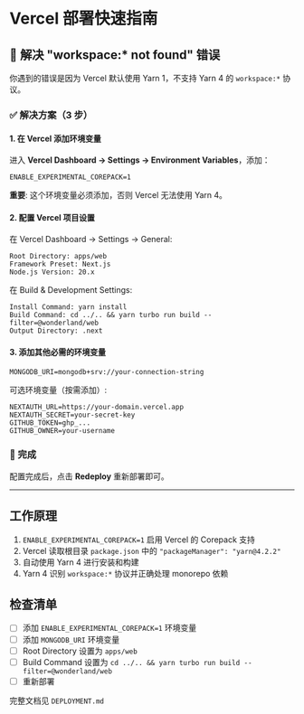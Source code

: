 # Vercel 部署快速指南

## 🚨 解决 "workspace:* not found" 错误

你遇到的错误是因为 Vercel 默认使用 Yarn 1，不支持 Yarn 4 的 `workspace:*` 协议。

### ✅ 解决方案（3 步）

#### 1. 在 Vercel 添加环境变量

进入 **Vercel Dashboard → Settings → Environment Variables**，添加：

```
ENABLE_EXPERIMENTAL_COREPACK=1
```

**重要**: 这个环境变量必须添加，否则 Vercel 无法使用 Yarn 4。

#### 2. 配置 Vercel 项目设置

在 Vercel Dashboard → Settings → General:

```
Root Directory: apps/web
Framework Preset: Next.js
Node.js Version: 20.x
```

在 Build & Development Settings:

```
Install Command: yarn install
Build Command: cd ../.. && yarn turbo run build --filter=@wonderland/web
Output Directory: .next
```

#### 3. 添加其他必需的环境变量

```
MONGODB_URI=mongodb+srv://your-connection-string
```

可选环境变量（按需添加）:
```
NEXTAUTH_URL=https://your-domain.vercel.app
NEXTAUTH_SECRET=your-secret-key
GITHUB_TOKEN=ghp_...
GITHUB_OWNER=your-username
```

### 🎯 完成

配置完成后，点击 **Redeploy** 重新部署即可。

---

## 工作原理

1. `ENABLE_EXPERIMENTAL_COREPACK=1` 启用 Vercel 的 Corepack 支持
2. Vercel 读取根目录 `package.json` 中的 `"packageManager": "yarn@4.2.2"`
3. 自动使用 Yarn 4 进行安装和构建
4. Yarn 4 识别 `workspace:*` 协议并正确处理 monorepo 依赖

## 检查清单

- [ ] 添加 `ENABLE_EXPERIMENTAL_COREPACK=1` 环境变量
- [ ] 添加 `MONGODB_URI` 环境变量
- [ ] Root Directory 设置为 `apps/web`
- [ ] Build Command 设置为 `cd ../.. && yarn turbo run build --filter=@wonderland/web`
- [ ] 重新部署

完整文档见 `DEPLOYMENT.md`
